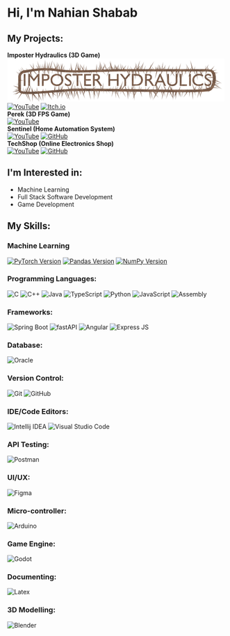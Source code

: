 <!-- ## Languages
![C++](https://img.shields.io/badge/-C++-000000?style=flat&logo=c%2B%2B)
![Java](https://img.shields.io/badge/-Java-000000?style=flat&logo=java)
![Python](https://img.shields.io/badge/-Python-000000?style=flat&logo=python)
![JavaScript](https://img.shields.io/badge/-JavaScript-000000?style=flat&logo=javascript)
![SQL](https://img.shields.io/badge/-SQL-000000?style=flat&logo=mysql)

![GitHub stats](https://github-readme-stats.vercel.app/api?username=NahianShabab&show_icons=true&theme=tokyonight)
![Top Langs](https://github-readme-stats.vercel.app/api/top-langs/?username=NahianShabab&layout=compact&langs_count=7)   -->

# Hi, I'm Nahian Shabab
## My Projects:
**Imposter Hydraulics (3D Game)** <br>
![Game Logo](game_logo_small.png)<br>
  [![YouTube](https://img.shields.io/badge/YouTube-red?logo=youtube&logoColor=white)](https://www.youtube.com/watch?v=RBVTLn72Lcw&t=3s) [![Itch.io](https://img.shields.io/badge/Itch.io-orange?logo=itch-dot-io&logoColor=white)](https://shondha-games.itch.io/imposter-hydraulics)<br>
**Perek (3D FPS Game)**  
  [![YouTube](https://img.shields.io/badge/YouTube-red?logo=youtube&logoColor=white)](https://youtu.be/o402B_f8erI)<br>
 **Sentinel (Home Automation System)**  
  [![YouTube](https://img.shields.io/badge/YouTube-red?logo=youtube&logoColor=white)](https://youtu.be/zYojUbHhq8A) [![GitHub](https://img.shields.io/badge/GitHub-black?logo=github&logoColor=white)](https://github.com/NahianShabab/SENTINEL)<br>
**TechShop (Online Electronics Shop)**  
  [![YouTube](https://img.shields.io/badge/YouTube-red?logo=youtube&logoColor=white)](https://youtu.be/0UzYuVkBIMI) [![GitHub](https://img.shields.io/badge/GitHub-black?logo=github&logoColor=white)](https://github.com/alfahadarc/TechShop)

## I'm Interested in:
- Machine Learning
- Full Stack Software Development
- Game Development

## My Skills:

### Machine Learning
[![PyTorch Version](https://img.shields.io/badge/PyTorch-blue)](https://pytorch.org/)
[![Pandas Version](https://img.shields.io/badge/Pandas-brightgreen)](https://pandas.pydata.org/)
[![NumPy Version](https://img.shields.io/badge/NumPy-orange)](https://numpy.org/)



### Programming Languages:
![C](https://img.shields.io/badge/-C-00599C?logo=c&logoColor=white) ![C++](https://img.shields.io/badge/-C++-darkgreen?logo=c%2B%2B&logoColor=white) ![Java](https://img.shields.io/badge/-Java-ed1c16?logo=java&logoColor=white) ![TypeScript](https://img.shields.io/badge/-TypeScript-000000?logo=typescript&logoColor=white) ![Python](https://img.shields.io/badge/-Python-purple?logo=python&logoColor=white) ![JavaScript](https://img.shields.io/badge/-JavaScript-F7DF1E?logo=javascript&logoColor=black) ![Assembly](https://img.shields.io/badge/-Assembly-blue?logo=intel&logoColor=black)

### Frameworks:

![Spring Boot](https://img.shields.io/badge/-Spring%20Boot-6DB33F?logo=spring&logoColor=white) 
![fastAPI](https://img.shields.io/badge/-fast%20API-teal?logo=fastapi&logoColor=white)
![Angular](https://img.shields.io/badge/-Angular-DD0031?logo=angular&logoColor=white) ![Express JS](https://img.shields.io/badge/-Express%20JS-000000?logo=express&logoColor=white)

### Database:
![Oracle](https://img.shields.io/badge/-Oracle%20PL/SQL-white?logo=oracle&logoColor=red)

### Version Control:
![Git](https://img.shields.io/badge/-Git-F05032?logo=git&logoColor=white) ![GitHub](https://img.shields.io/badge/-GitHub-181717?logo=github&logoColor=white)

### IDE/Code Editors:
![Intellij IDEA](https://img.shields.io/badge/-Intellij%20IDEA-524f81?logo=intellij-idea&logoColor=white) ![Visual Studio Code](https://img.shields.io/badge/-VS%20Code-007ACC?logo=visual-studio-code&logoColor=white)

### API Testing:
![Postman](https://img.shields.io/badge/-Postman-orange?logo=postman&logoColor=white)

### UI/UX:
![Figma](https://img.shields.io/badge/-Figma-green?logo=figma&logoColor=black)



### Micro-controller:
![Arduino](https://img.shields.io/badge/-Arduino-00979D?logo=arduino&logoColor=white)

### Game Engine:
![Godot](https://img.shields.io/badge/-Godot-478CBF?logo=godot-engine&logoColor=white)

### Documenting:
![Latex](https://img.shields.io/badge/-LaTeX-008080?logo=latex&logoColor=white)

### 3D Modelling:
![Blender](https://img.shields.io/badge/-Blender-F5792A?logo=blender&logoColor=white)






